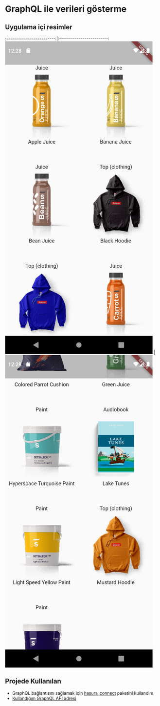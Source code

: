 # GraphQL ile verileri gösterme 

## Uygulama içi resimler
:-------------------------:|:-------------------------:
![image](./assets/images/readme/resim1.png)  |  ![image](./assets/images/readme/resim2.png)


## Projede Kullanılan

- GraphQL bağlantısını sağlamak için [hasura_connect](https://pub.dev/packages/hasura_connect) paketini kullandım 
- [Kullandığım GraphQL API adresi](https://demo.saleor.io/graphql/)



